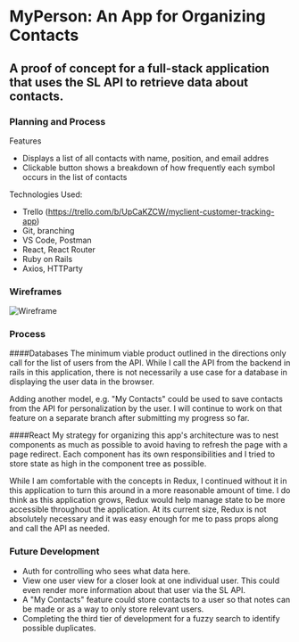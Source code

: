 # MyPerson: An App for Organizing Contacts

## A proof of concept for a full-stack application that uses the SL API to retrieve data about contacts.

### Planning and Process

Features
* Displays a list of all contacts with name, position, and email addres
* Clickable button shows a breakdown of how frequently each symbol occurs in the list of contacts

Technologies Used:
* Trello (https://trello.com/b/UpCaKZCW/myclient-customer-tracking-app)
* Git, branching
* VS Code, Postman
* React, React Router
* Ruby on Rails
* Axios, HTTParty

### Wireframes
![Wireframe](https://github.com/ivykroncke/people-app/blob/master/README-images/Wireframe-MyPerson.jpg)

### Process

####Databases
The minimum viable product outlined in the directions only call for the list of users from the API. While I call the API from the backend in rails in this application, there is not necessarily a use case for a database in displaying the user data in the browser.

Adding another model, e.g. "My Contacts" could be used to save contacts from the API for personalization by the user. I will continue to work on that feature on a separate branch after submitting my progress so far.

####React
My strategy for organizing this app's architecture was to nest components as much as possible to avoid having to refresh the page with a page redirect. Each component has its own responsibilities and I tried to store state as high in the component tree as possible.

While I am comfortable with the concepts in Redux, I continued without it in this application to turn this around in a more reasonable amount of time. I do think as this application grows, Redux would help manage state to be more accessible throughout the application. At its current size, Redux is not absolutely necessary and it was easy enough for me to pass props along and call the API as needed.

### Future Development
* Auth for controlling who sees what data here.
* View one user view for a closer look at one individual user. This could even render more information about that user via the SL API.
* A "My Contacts" feature could store contacts to a user so that notes can be made or as a way to only store relevant users.
* Completing the third tier of development for a fuzzy search to identify possible duplicates.